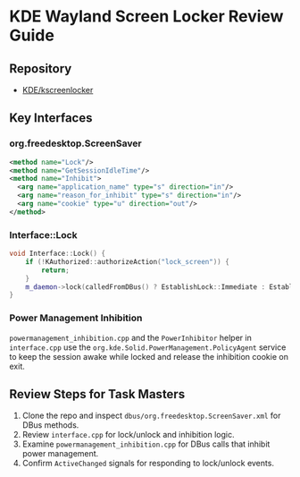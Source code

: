 # KDE Wayland Screen Locker Review Guide

## Repository
- [KDE/kscreenlocker](https://github.com/KDE/kscreenlocker)

## Key Interfaces
### org.freedesktop.ScreenSaver
```xml
<method name="Lock"/>
<method name="GetSessionIdleTime"/>
<method name="Inhibit">
  <arg name="application_name" type="s" direction="in"/>
  <arg name="reason_for_inhibit" type="s" direction="in"/>
  <arg name="cookie" type="u" direction="out"/>
</method>
```

### Interface::Lock
```cpp
void Interface::Lock() {
    if (!KAuthorized::authorizeAction("lock_screen")) {
        return;
    }
    m_daemon->lock(calledFromDBus() ? EstablishLock::Immediate : EstablishLock::Delayed);
}
```

### Power Management Inhibition
`powermanagement_inhibition.cpp` and the `PowerInhibitor` helper in `interface.cpp` use the `org.kde.Solid.PowerManagement.PolicyAgent` service to keep the session awake while locked and release the inhibition cookie on exit.

## Review Steps for Task Masters
1. Clone the repo and inspect `dbus/org.freedesktop.ScreenSaver.xml` for DBus methods.
2. Review `interface.cpp` for lock/unlock and inhibition logic.
3. Examine `powermanagement_inhibition.cpp` for DBus calls that inhibit power management.
4. Confirm `ActiveChanged` signals for responding to lock/unlock events.
